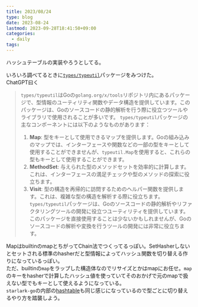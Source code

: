```yaml
---
title: 2023/08/24
type: blog
date: 2023-08-24
lastmod: 2023-09-28T18:41:50+09:00
categories:
  - daily
tags:
---
```


ハッシュテーブルの実装やろうとしてる。  

いろいろ調べてるときに[`types/typeutil`](https://pkg.go.dev/golang.org/x/tools/go/types/typeutil)パッケージをみつけた。  
ChatGPT曰く  
> `types/typeutil`はGoの`golang.org/x/tools`リポジトリ内にあるパッケージで、型情報のユーティリティ関数やデータ構造を提供しています。このパッケージは、Goのソースコードの静的解析を行う際に役立つツールやライブラリで使用されることが多いです。
> `types/typeutil`パッケージの主なコンポーネントには以下のようなものがあります：
>
> 1. **Map**: 型をキーとして使用できるマップを提供します。Goの組み込みのマップでは、インターフェースや関数などの一部の型をキーとして使用することができませんが、`typeutil.Map`を使用すると、これらの型もキーとして使用することができます。
> 2. **MethodSet**: 与えられた型のメソッドセットを効率的に計算します。これは、インターフェースの満足チェックや型のメソッドの探索に役立ちます。
> 3. **Visit**: 型の構造を再帰的に訪問するためのヘルパー関数を提供します。これは、複雑な型の構造を解析する際に役立ちます。
> `types/typeutil`パッケージは、Goのソースコードの静的解析やリファクタリングツールの開発に役立つユーティリティを提供しています。このパッケージを直接使用することは少ないかもしれませんが、Goのソースコードの解析や変換を行うツールの開発には非常に役立ちます。

MapはbuiltinのmapとちがってChain法でつくってるっぽい。SetHasherしないとセットされる標準のhasherだと型情報によってハッシュ関数を切り替える作りになっているっぽい。  
ただ、builtinの`map`をラップした構造体なのでリサイズとかはmapにお任せ。`map`のキーをhasherで計算したハッシュ値を使っていてそのおかげで元のmapで扱えない型でもキーとして使えるようになっている。  
`starlark-go`の内部の[hashtable](https://github.com/google/starlark-go/blob/master/starlark/hashtable.go)も同じ感じになっているので型ごとに切り替えるやり方を踏襲しよう。  
